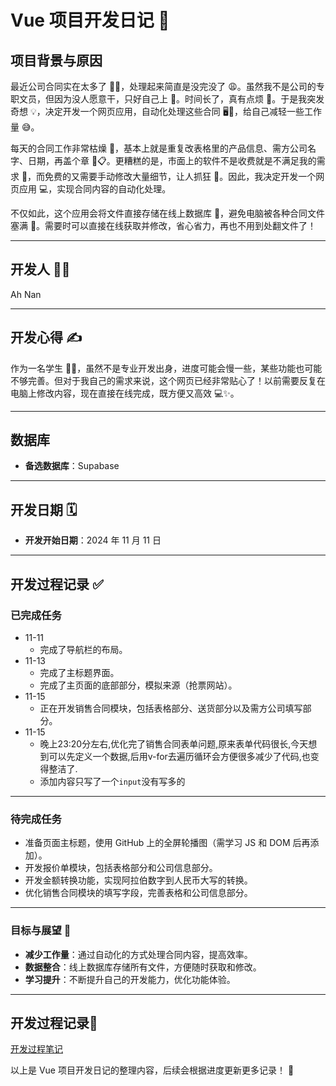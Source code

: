 # Vue 项目开发日记 📖

## 项目背景与原因

最近公司合同实在太多了 📄📄，处理起来简直是没完没了 😩。虽然我不是公司的专职文员，但因为没人愿意干，只好自己上 🙋。时间长了，真有点烦 🤯。于是我突发奇想 💡，决定开发一个网页应用，自动化处理这些合同 🖥️📑，给自己减轻一些工作量 😅。

每天的合同工作非常枯燥 🫠，基本上就是重复改表格里的产品信息、需方公司名字、日期，再盖个章 📅📋。更糟糕的是，市面上的软件不是收费就是不满足我的需求 💸，而免费的又需要手动修改大量细节，让人抓狂 🤯。因此，我决定开发一个网页应用 💻，实现合同内容的自动化处理。

不仅如此，这个应用会将文件直接存储在线上数据库 💾，避免电脑被各种合同文件塞满 📂。需要时可以直接在线获取并修改，省心省力，再也不用到处翻文件了！

------

## 开发人 👨‍💻

Ah Nan

------

## 开发心得 ✍️

作为一名学生 👨‍🎓，虽然不是专业开发出身，进度可能会慢一些，某些功能也可能不够完善。但对于我自己的需求来说，这个网页已经非常贴心了！以前需要反复在电脑上修改内容，现在直接在线完成，既方便又高效 💻✨。

------

## 数据库

- **备选数据库**：Supabase

------

## 开发日期 🗓️

- **开发开始日期**：2024 年 11 月 11 日

------

## 开发过程记录 ✅

### 已完成任务

- 11-11
  - 完成了导航栏的布局。
- 11-13
  - 完成了主标题界面。
  - 完成了主页面的底部部分，模拟来源（抢票网站）。
- 11-15
  - 正在开发销售合同模块，包括表格部分、送货部分以及需方公司填写部分。
- 11-15
  - 晚上23:20分左右,优化完了销售合同表单问题,原来表单代码很长,今天想到可以先定义一个数据,后用v-for去遍历循环会方便很多减少了代码,也变得整洁了.
  - 添加内容只写了一个`input`没有写多的


------

### 待完成任务

- 准备页面主标题，使用 GitHub 上的全屏轮播图（需学习 JS 和 DOM 后再添加）。
- 开发报价单模块，包括表格部分和公司信息部分。
- 开发金额转换功能，实现阿拉伯数字到人民币大写的转换。
- 优化销售合同模块的填写字段，完善表格和公司信息部分。

------

### 目标与展望 🎯

- **减少工作量**：通过自动化的方式处理合同内容，提高效率。
- **数据整合**：线上数据库存储所有文件，方便随时获取和修改。
- **学习提升**：不断提升自己的开发能力，优化功能体验。

------

## 开发过程记录📖

[开发过程笔记](./Vue项目开发.md)

以上是 Vue 项目开发日记的整理内容，后续会根据进度更新更多记录！ 🚀
